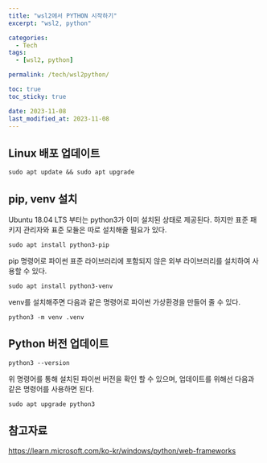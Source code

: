```yaml
---
title: "wsl2에서 PYTHON 시작하기"
excerpt: "wsl2, python"

categories:
  - Tech
tags:
  - [wsl2, python]

permalink: /tech/wsl2python/

toc: true
toc_sticky: true

date: 2023-11-08
last_modified_at: 2023-11-08
---
```


## Linux 배포 업데이트

```
sudo apt update && sudo apt upgrade
```

## pip, venv 설치
Ubuntu 18.04 LTS 부터는 python3가 이미 설치된 상태로 제공된다. 하지만 표준 패키지 관리자와 표준 모듈은 따로 설치해줄 필요가 있다.

```
sudo apt install python3-pip
```
pip 명령어로 파이썬 표준 라이브러리에 포함되지 않은 외부 라이브러리를 설치하여 사용할 수 있다.

```
sudo apt install python3-venv
```
venv를 설치해주면 다음과 같은 명령어로 파이썬 가상환경을 만들어 줄 수 있다.
```
python3 -m venv .venv
```

## Python 버전 업데이트
```
python3 --version
```
위 명령어를 통해 설치된 파이썬 버전을 확인 할 수 있으며, 업데이트를 위해선 다음과 같은 명령어를 사용하면 된다.

```
sudo apt upgrade python3
```

## 참고자료
https://learn.microsoft.com/ko-kr/windows/python/web-frameworks